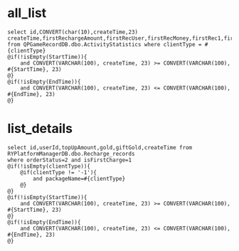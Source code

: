 all_list
===
    select id,CONVERT(char(10),createTime,23) createTime,firstRechargeAmount,firstRecUser,firstRecMoney,firstRec1,firstRec2,firstRec3
    from QPGameRecordDB.dbo.ActivityStatistics where clientType = #{clientType}
    @if(!isEmpty(StartTime)){
        and CONVERT(VARCHAR(100), createTime, 23) >= CONVERT(VARCHAR(100), #{StartTime}, 23)
    @}
    @if(!isEmpty(EndTime)){
        and CONVERT(VARCHAR(100), createTime, 23) <= CONVERT(VARCHAR(100), #{EndTime}, 23)
    @}

list_details
===
    select id,userId,topUpAmount,gold,giftGold,createTime from RYPlatformManagerDB.dbo.Recharge_records 
    where orderStatus=2 and isFirstCharge=1
    @if(!isEmpty(clientType)){
        @if(clientType != '-1'){
            and packageName=#{clientType}
        @}
    @}
    @if(!isEmpty(StartTime)){
        and CONVERT(VARCHAR(100), createTime, 23) >= CONVERT(VARCHAR(100), #{StartTime}, 23)
    @}
    @if(!isEmpty(EndTime)){
        and CONVERT(VARCHAR(100), createTime, 23) <= CONVERT(VARCHAR(100), #{EndTime}, 23)
    @}